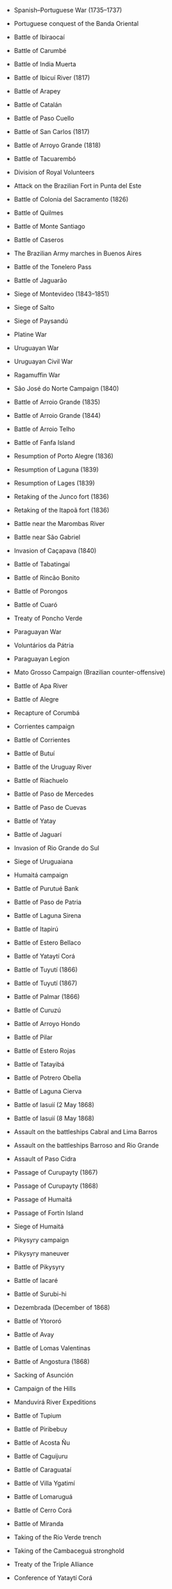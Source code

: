 - Spanish–Portuguese War (1735–1737)
- Portuguese conquest of the Banda Oriental
- Battle of Ibiraocaí
- Battle of Carumbé
- Battle of India Muerta
- Battle of Ibicuí River (1817)
- Battle of Arapey
- Battle of Catalán
- Battle of Paso Cuello
- Battle of San Carlos (1817)
- Battle of Arroyo Grande (1818)
- Battle of Tacuarembó
- Division of Royal Volunteers

- Attack on the Brazilian Fort in Punta del Este
- Battle of Colonia del Sacramento (1826)
- Battle of Quilmes
- Battle of Monte Santiago
- Battle of Caseros
- The Brazilian Army marches in Buenos Aires
- Battle of the Tonelero Pass
- Battle of Jaguarão
- Siege of Montevideo (1843–1851)
- Siege of Salto
- Siege of Paysandú
- Platine War
- Uruguayan War
- Uruguayan Civil War

- Ragamuffin War
- São José do Norte Campaign (1840)
- Battle of Arroio Grande (1835)
- Battle of Arroio Grande (1844)
- Battle of Arroio Telho
- Battle of Fanfa Island
- Resumption of Porto Alegre (1836)
- Resumption of Laguna (1839)
- Resumption of Lages (1839)
- Retaking of the Junco fort (1836)
- Retaking of the Itapoã fort (1836)
- Battle near the Marombas River
- Battle near São Gabriel
- Invasion of Caçapava (1840)
- Battle of Tabatingaí
- Battle of Rincão Bonito
- Battle of Porongos
- Battle of Cuaró
- Treaty of Poncho Verde
  
- Paraguayan War
- Voluntários da Pátria
- Paraguayan Legion
- Mato Grosso Campaign (Brazilian counter-offensive)
- Battle of Apa River
- Battle of Alegre
- Recapture of Corumbá
- Corrientes campaign
- Battle of Corrientes
- Battle of Butuí
- Battle of the Uruguay River
- Battle of Riachuelo
- Battle of Paso de Mercedes
- Battle of Paso de Cuevas
- Battle of Yatay
- Battle of Jaguarí
- Invasion of Rio Grande do Sul
- Siege of Uruguaiana
- Humaitá campaign
- Battle of Purutué Bank
- Battle of Paso de Patria
- Battle of Laguna Sirena
- Battle of Itapirú
- Battle of Estero Bellaco
- Battle of Yataytí Corá
- Battle of Tuyutí (1866)
- Battle of Tuyutí (1867)
- Battle of Palmar (1866)
- Battle of Curuzú
- Battle of Arroyo Hondo
- Battle of Pilar
- Battle of Estero Rojas
- Battle of Tatayibá
- Battle of Potrero Obella
- Battle of Laguna Cierva
- Battle of Iasuií (2 May 1868)
- Battle of Iasuií (8 May 1868)
- Assault on the battleships Cabral and Lima Barros
- Assault on the battleships Barroso and Rio Grande
- Assault of Paso Cidra
- Passage of Curupayty (1867)
- Passage of Curupayty (1868)
- Passage of Humaitá
- Passage of Fortín Island
- Siege of Humaitá
- Pikysyry campaign
- Pikysyry maneuver
- Battle of Pikysyry
- Battle of Iacaré
- Battle of Surubi-hi
- Dezembrada (December of 1868)
- Battle of Ytororó
- Battle of Avay
- Battle of Lomas Valentinas
- Battle of Angostura (1868)
- Sacking of Asunción
- Campaign of the Hills
- Manduvirá River Expeditions
- Battle of Tupium
- Battle of Piribebuy
- Battle of Acosta Ñu
- Battle of Caguijuru
- Battle of Caraguataí
- Battle of Villa Ygatimí
- Battle of Lomaruguá
- Battle of Cerro Corá
- Battle of Miranda
- Taking of the Río Verde trench
- Taking of the Cambaceguá stronghold
- Treaty of the Triple Alliance
- Conference of Yataytí Corá
